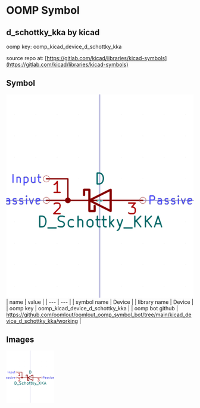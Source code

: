 # OOMP Symbol  
## d_schottky_kka  by kicad  
  
oomp key: oomp_kicad_device_d_schottky_kka  
  
source repo at: [https://gitlab.com/kicad/libraries/kicad-symbols](https://gitlab.com/kicad/libraries/kicad-symbols)  
## Symbol  
  
[![working.png](working_600.png)](working.png)  
| name | value | 
| --- | --- | 
| symbol name | Device | 
| library name | Device | 
| oomp key | oomp_kicad_device_d_schottky_kka | 
| oomp bot github | https://github.com/oomlout/oomlout_oomp_symbol_bot/tree/main/kicad_device_d_schottky_kka/working | 
## Images  
  
[![working.png](working_140.png)](working.png)  

